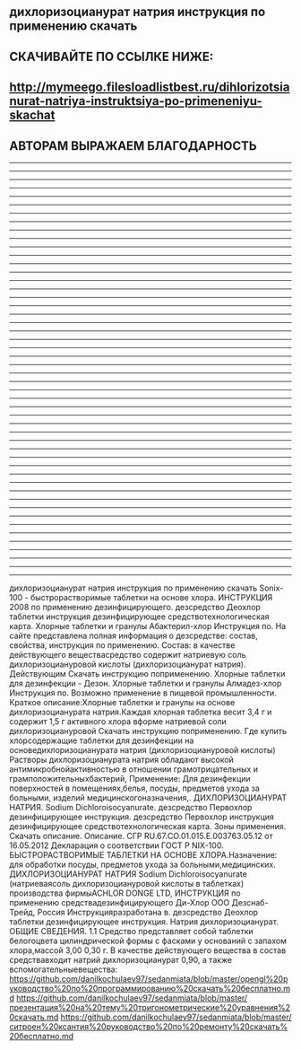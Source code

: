 дихлоризоцианурат натрия инструкция по применению скачать
--------------------------------------------------
СКАЧИВАЙТЕ ПО ССЫЛКЕ НИЖЕ:
--------------------------------------------------
http://mymeego.filesloadlistbest.ru/dihlorizotsianurat-natriya-instruktsiya-po-primeneniyu-skachat
--------------------------------------------------
АВТОРАМ ВЫРАЖАЕМ БЛАГОДАРНОСТЬ
--------------------------------------------------
--------------------------------------------------
--------------------------------------------------
--------------------------------------------------
--------------------------------------------------
--------------------------------------------------
--------------------------------------------------
--------------------------------------------------
--------------------------------------------------
--------------------------------------------------
--------------------------------------------------
--------------------------------------------------
--------------------------------------------------
--------------------------------------------------
--------------------------------------------------
--------------------------------------------------
--------------------------------------------------
--------------------------------------------------
--------------------------------------------------
--------------------------------------------------
--------------------------------------------------
--------------------------------------------------
--------------------------------------------------
--------------------------------------------------
--------------------------------------------------
--------------------------------------------------
--------------------------------------------------
--------------------------------------------------
--------------------------------------------------
--------------------------------------------------
--------------------------------------------------
--------------------------------------------------
--------------------------------------------------
--------------------------------------------------
--------------------------------------------------
--------------------------------------------------
--------------------------------------------------
--------------------------------------------------
--------------------------------------------------
--------------------------------------------------
--------------------------------------------------
--------------------------------------------------
--------------------------------------------------
--------------------------------------------------
--------------------------------------------------
--------------------------------------------------
--------------------------------------------------
--------------------------------------------------
--------------------------------------------------
--------------------------------------------------
--------------------------------------------------
дихлоризоцианурат натрия инструкция по применению скачать Sonix-100 - быстрорастворимые таблетки на основе хлора. ИНСТРУКЦИЯ  2008 по применению дезинфицирующего. дезсредство Деохлор таблетки инструкция дезинфицирующее средствотехнологическая карта. Хлорные таблетки и гранулы Абактерил-хлор  Инструкция по. На сайте представлена полная информация о дезсредстве: состав, свойства, инструкция по применению.  Состав: в качестве действующего веществасредство содержит натриевую соль дихлоризоциануровой кислоты (дихлоризоцианурат натрия). Действующим  Скачать инструкцию поприменению. Хлорные таблетки для дезинфекции - Дезон. Хлорные таблетки и гранулы Алмадез-хлор  Инструкция по. Возможно применение в пищевой промышленности.  Краткое описание:Хлорные таблетки и гранулы на основе дихлоризоцианурата натрия.Каждая хлорная таблетка весит 3,4 г и содержит 1,5 г активного хлора вформе натриевой соли дихлоризоциануровой  Скачать инструкцию поприменению. Где купить хлорсодержащие таблетки для дезинфекции на основедихлоризоцианурата натрия (дихлоризоциануровой кислоты)
Растворы дихлоризоцианурата натрия обладают высокой антимикробнойактивностью в отношении грамотрицательных и грамположительныхбактерий,  Применение: Для дезинфекции поверхностей в помещениях,белья, посуды, предметов ухода за больными, изделий медицинскогоназначения,. ДИХЛОРИЗОЦИАНУРАТ НАТРИЯ. Sodium Dichloroisocyanurate. дезсредство Первохлор дезинфицирующее инструкция. дезсредство Первохлор инструкция дезинфицирующее средствотехнологическая карта. Зоны применения. Скачать описание. Описание. СГР  RU.67.СО.01.015.Е.003763.05.12 от 16.05.2012 Декларация о соответствии ГОСТ Р NIX-100. БЫСТРОРАСТВОРИМЫЕ ТАБЛЕТКИ НА ОСНОВЕ ХЛОРА.Назначение: для обработки посуды, предметов ухода за больными,медицинских. ДИХЛОРИЗОЦИАНУРАТ НАТРИЯ Sodium Dichloroisocyanurate (натриеваясоль дихлоризоциануровой кислоты в таблетках) производства фирмыACHLOR DONGE LTD,  ИНСТРУКЦИЯ по применению средствадезинфицирующего Ди-Хлор ООО Дезснаб-Трейд, Россия Инструкцияразработана в. дезсредство Деохлор таблетки дезинфицирующее инструкция. Натрия дихлоризоцианурат. ОБЩИЕ СВЕДЕНИЯ. 1.1 Средство представляет собой таблетки белогоцвета цилиндрической формы с фасками у оснований с запахом хлора,массой 3,00  0,30 г. В качестве действующего вещества в состав средствавходит натрий дихлоризоцианурат 0,90, а также вспомогательныевещества:
https://github.com/danilkochulaev97/sedanmiata/blob/master/opengl%20руководство%20по%20программированию%20скачать%20бесплатно.md
https://github.com/danilkochulaev97/sedanmiata/blob/master/презентация%20на%20тему%20тригонометрические%20уравнения%20скачать.md
https://github.com/danilkochulaev97/sedanmiata/blob/master/ситроен%20ксантия%20руководство%20по%20ремонту%20скачать%20бесплатно.md